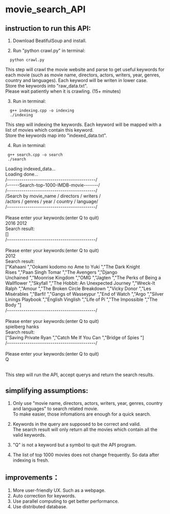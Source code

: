 # movie_search_API
## instruction to run this API:

1. Download BeatifulSoup and install.

2. Run "python crawl.py" in terminal: 
```
  python crawl.py  
```
   This step will crawl the movie website and parse to get useful keywords for each movie (such as movie name, directors, actors, writers, year, genres, country and languages). Each keyword will be writen in lower case.<br/>
    Store the keywords into "raw_data.txt". <br/>
    Please wait patiently when it is crawling. (15+ minutes)  
    
    
3. Run in terminal:
```
  g++ indexing.cpp -o indexing
  ./indexing
```
  This step will indexing the keywords. Each keyword will be mapped with a list of movies which contain this keyword.<br/>
  Store the keywords map into "indexed_data.txt".
  
 4. Run in terminal:
 ```
  g++ search.cpp -o search
  ./search
```
Loading indexed_data...<br/>
Loading done...<br/>
/-------------------------------------------/<br/>
/------Search-top-1000-IMDB-movie-------/<br/>
/-------------------------------------------/<br/>
/Search by movie_name / directors / writers / <br/>
/actors / genres / year / country / language/<br/>
/-------------------------------------------/<br/>
<br/>
Please enter your keywords:(enter Q to quit)<br/>
2016 2012<br/>
Search result:<br/>
[]<br/>
/-------------------------------------------/<br/>
<br/>
Please enter your keywords:(enter Q to quit)<br/>
2012<br/>
Search result:<br/>
["Kahaani ","Ookami kodomo no Ame to Yuki ","The Dark Knight Rises ","Paan Singh Tomar ","The Avengers ","Django Unchained ","Moonrise Kingdom ","OMG ","Jagten ","The Perks of Being a Wallflower ","Skyfall ","The Hobbit: An Unexpected Journey ","Wreck-It Ralph ","Amour ","The Broken Circle Breakdown ","Vicky Donor ","Les Misérables ","Barfi! ","Gangs of Wasseypur ","End of Watch ","Argo ","Silver Linings Playbook ","English Vinglish ","Life of Pi ","The Impossible ","The Body "]<br/>
/-------------------------------------------/<br/>
<br/>
Please enter your keywords:(enter Q to quit)<br/>
spielberg hanks<br/>
Search result:<br/>
["Saving Private Ryan ","Catch Me If You Can ","Bridge of Spies "]<br/>
/-------------------------------------------/<br/>
<br/>
Please enter your keywords:(enter Q to quit)<br/>
Q<br/>
<br/>

This step will run the API, accept querys and return the search results.

## simplifying assumptions:

1. Only use "movie name, directors, actors, writers, year, genres, country and languages" to search related movie.<br/>
  To make easier, those infomations are enough for a quick search.<br/>
  
2. Keywords in the query are supposed to be correct and valid.<br/>
  The search result will only return all the movies which contain all the valid keywords.<br/>
  
3. "Q" is not a keyword but a symbol to quit the API program.

4. The list of top 1000 movies does not change frequently. So data after indexing is fresh.

## improvements：
1. More user-friendly UX. Such as a webpage.
2. Auto correction for keywords. 
3. Use parallel computing to get better performance.
4. Use distributed database.
